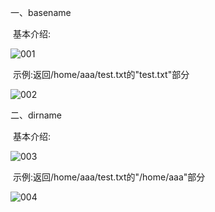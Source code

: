 一、basename

​	基本介绍:

![001](D:\Linux_Notes\Linux大数据定制(shell编程)\shell系统函数和自定义函数\shell系统函数\001.png)

​	示例:返回/home/aaa/test.txt的"test.txt"部分

![002](D:\Linux_Notes\Linux大数据定制(shell编程)\shell系统函数和自定义函数\shell系统函数\002.png)

二、dirname

​	基本介绍:

![003](D:\Linux_Notes\Linux大数据定制(shell编程)\shell系统函数和自定义函数\shell系统函数\003.png)

​	示例:返回/home/aaa/test.txt的"/home/aaa"部分

![004](D:\Linux_Notes\Linux大数据定制(shell编程)\shell系统函数和自定义函数\shell系统函数\004.png)

